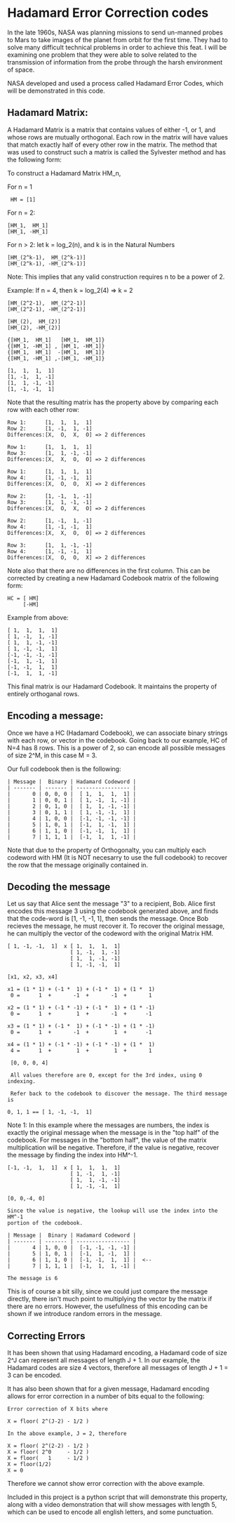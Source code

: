 # Hadamard Error Correction codes

In the late 1960s, NASA was planning missions to send un-manned probes to Mars
to take images of the planet from orbit for the first time. They had to solve 
many difficult technical problems in order to achieve this feat. I will be
examining one problem that they were able to solve related to the transmission
of information from the probe through the harsh environment of space. 

NASA developed and used a process called Hadamard Error Codes, which will be 
demonstrated in this code. 

## Hadamard Matrix: 

A Hadamard Matrix is a matrix that contains values of either -1, or 1, and whose
rows are mutually orthogonal. Each row in the matrix will have values that match
exactly half of every other row in the matrix. The method that was used to 
construct such a matrix is called the Sylvester method and has the following 
form:

To construct a Hadamard Matrix HM_n, 

For n = 1
     
     HM = [1]

For n = 2:

    [HM_1,  HM_1]
    [HM_1, -HM_1]

For n > 2: let k = log_2(n), and k is in the Natural Numbers

    [HM_(2^k-1),  HM_(2^k-1)]
    [HM_(2^k-1), -HM_(2^k-1)]

Note: This implies that any valid construction requires n to be a power of 2.

Example: If n = 4, then k = log_2(4) => k = 2

    [HM_(2^2-1),  HM_(2^2-1)]
    [HM_(2^2-1), -HM_(2^2-1)]

    [HM_(2),  HM_(2)]
    [HM_(2), -HM_(2)]

    {[HM_1,  HM_1]   [HM_1,  HM_1]}
    {[HM_1, -HM_1] , [HM_1, -HM_1]}
    {[HM_1,  HM_1]  -[HM_1,  HM_1]}
    {[HM_1, -HM_1] ,-[HM_1, -HM_1]}

    [1,  1,  1,  1]
    [1, -1,  1, -1]
    [1,  1, -1, -1]
    [1, -1, -1,  1]

Note that the resulting matrix has the property above by comparing each row with
each other row: 

    Row 1:      [1,  1,  1,  1]
    Row 2:      [1, -1,  1, -1]
    Differences:[X,  O,  X,  O] => 2 differences

    Row 1:      [1,  1,  1,  1]
    Row 3:      [1,  1, -1, -1]
    Differences:[X,  X,  O,  O] => 2 differences

    Row 1:      [1,  1,  1,  1]
    Row 4:      [1, -1, -1,  1]
    Differences:[X,  O,  O,  X] => 2 differences
    
    Row 2:      [1, -1,  1, -1]
    Row 3:      [1,  1, -1, -1]
    Differences:[X,  O,  X,  O] => 2 differences
    
    Row 2:      [1, -1,  1, -1]
    Row 4:      [1, -1, -1,  1]
    Differences:[X,  X,  O,  O] => 2 differences
    
    Row 3:      [1,  1, -1, -1]
    Row 4:      [1, -1, -1,  1]
    Differences:[X,  O,  O,  X] => 2 differences

Note also that there are no differences in the first column. This can be 
corrected by creating a new Hadamard Codebook matrix of the following form: 

    HC = [ HM]
         [-HM]

Example from above: 

    [ 1,  1,  1,  1]
    [ 1, -1,  1, -1]
    [ 1,  1, -1, -1]
    [ 1, -1, -1,  1]
    [-1, -1, -1, -1]
    [-1,  1, -1,  1]
    [-1, -1,  1,  1]
    [-1,  1,  1, -1]

This final matrix is our Hadamard Codebook. It maintains the property of 
entirely orthoganal rows. 

## Encoding a message: 

Once we have a HC (Hadamard Codebook), we can associate binary strings
with each row, or vector in the codebook. Going back to our example, HC of N=4 
has 8 rows. This is a power of 2, so can encode all possible messages of size 
2^M, in this case M = 3. 

Our full codebook then is the following: 

    | Message |  Binary | Hadamard Codeword |
    | ------- | ------- | ----------------- |
    |       0 | 0, 0, 0 |  [ 1,  1,  1,  1] |
    |       1 | 0, 0, 1 |  [ 1, -1,  1, -1] |
    |       2 | 0, 1, 0 |  [ 1,  1, -1, -1] |
    |       3 | 0, 1, 1 |  [ 1, -1, -1,  1] |
    |       4 | 1, 0, 0 |  [-1, -1, -1, -1] |
    |       5 | 1, 0, 1 |  [-1,  1, -1,  1] |
    |       6 | 1, 1, 0 |  [-1, -1,  1,  1] |
    |       7 | 1, 1, 1 |  [-1,  1,  1, -1] |

Note that due to the property of Orthogonalty, you can multiply each codeword
with HM (It is NOT necesarry to use the full codebook) to recover the row that 
the message originally contained in.


## Decoding the message

Let us say that Alice sent the message "3" to a recipient, Bob. Alice first 
encodes this message 3 using the codebook generated above, and finds that the 
code-word is [1, -1, -1, 1], then sends the message. Once Bob recieves the 
message, he must recover it. To recover the original message, he can multiply 
the vector of the codeword with the original Matrix HM.

    [ 1, -1, -1,  1]  x [ 1,  1,  1,  1]
                        [ 1, -1,  1, -1]
                        [ 1,  1, -1, -1]
                        [ 1, -1, -1,  1]

    [x1, x2, x3, x4]

    x1 = (1 * 1) + (-1 *  1) + (-1 *  1) + (1 *  1)
     0 =      1  +       -1  +       -1  +       1 
    
    x2 = (1 * 1) + (-1 * -1) + (-1 *  1) + (1 * -1)
     0 =      1  +        1  +       -1  +      -1 
    
    x3 = (1 * 1) + (-1 *  1) + (-1 * -1) + (1 * -1)
     0 =      1  +       -1  +        1  +      -1 
    
    x4 = (1 * 1) + (-1 * -1) + (-1 * -1) + (1 *  1)
     4 =      1  +        1  +        1  +       1 

     [0, 0, 0, 4]
     
     All values therefore are 0, except for the 3rd index, using 0 indexing.

     Refer back to the codebook to discover the message. The third message is 

    0, 1, 1 == [ 1, -1, -1,  1]

Note 1: In this example where the messages are numbers, the index is exactly the
original message when the message is in the "top half" of the codebook. For 
messages in the "bottom half", the value of the matrix multiplication will be
negative. Therefore, if the value is negative, recover the message by finding 
the index into HM^-1.

    [-1, -1,  1,  1]  x [ 1,  1,  1,  1]
                        [ 1, -1,  1, -1]
                        [ 1,  1, -1, -1]
                        [ 1, -1, -1,  1]

    [0, 0,-4, 0]

    Since the value is negative, the lookup will use the index into the HM^-1 
    portion of the codebook.

    | Message |  Binary | Hadamard Codeword |
    | ------- | ------- | ----------------- |
    |       4 | 1, 0, 0 |  [-1, -1, -1, -1] |
    |       5 | 1, 0, 1 |  [-1,  1, -1,  1] | 
    |       6 | 1, 1, 0 |  [-1, -1,  1,  1] |  <--
    |       7 | 1, 1, 1 |  [-1,  1,  1, -1] |

    The message is 6

This is of course a bit silly, since we could just compare the message directly,
there isn't much point to multiplying the vector by the matrix if there are no 
errors. However, the usefullness of this encoding can be shown if we introduce
random errors in the message.

## Correcting Errors

It has been shown that using Hadamard encoding, a Hadamard code of size 2^J can 
represent all messages of length J + 1. In our example, the Hadamard codes are 
size 4 vectors, therefore all messages of length J + 1 = 3 can be encoded. 

It has also been shown that for a given message, Hadamard encoding allows for 
error correction in a number of bits equal to the following: 

    Error correction of X bits where 
    
    X = floor( 2^(J-2) - 1/2 )

    In the above example, J = 2, therefore

    X = floor( 2^(2-2) - 1/2 )
    X = floor( 2^0     - 1/2 )
    X = floor(   1     - 1/2 )
    X = floor(1/2)
    X = 0

Therefore we cannot show error correction with the above example. 

Included in this project is a python script that will demonstrate this property,
along with a video demonstration that will show messages with length 5, which 
can be used to encode all english letters, and some punctuation. 